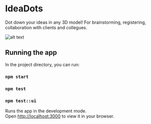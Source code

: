 # IdeaDots

Dot down your ideas in any 3D model! For brainstorming, registering, collaboration with clients and collegues.

![alt text](https://github.com/[idavill]/[ideadots3]/blob/[branch]/WIP.png?raw=true)

## Running the app

In the project directory, you can run:

### `npm start`

### `npm test`

### `npm test::ui`

Runs the app in the development mode.\
Open [http://localhost:3000](http://localhost:3000) to view it in your browser.
